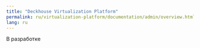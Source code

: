 ```yaml
---
title: "Deckhouse Virtualization Platform"
permalink: ru/virtualization-platform/documentation/admin/overview.html
lang: ru
---
```


В разработке
